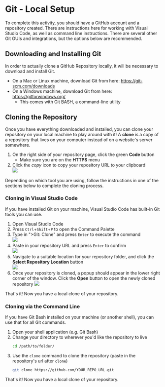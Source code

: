# Git - Local Setup
To complete this activity, you should have a GitHub account and a repository created. There are instructions here for working with Visual Studio Code, as well as command line instructions. There are several other Git GUIs and integrations, but the options below are recommended.

## Downloading and Installing Git
In order to actually clone a GitHub Repository locally, it will be necessary to download and install Git.

- On a Mac or Linux machine, download Git from here: https://git-scm.com/downloads
- On a Windows machine, download Git from here: https://gitforwindows.org/
    - This comes with Git BASH, a command-line utility

## Cloning the Repository
Once you have everything downloaded and installed, you can clone your repository on your local machine to play around with it!  A **clone** is a copy of a repository that lives on your computer instead of on a website's server somewhere.

1. On the right side of your repository page, click the green **Code** button
    - Make sure you are on the **HTTPS** menu
1. Click the _copy_ icon to copy your repository URL to your clipboard  
    ![](https://i.imgur.com/ggwFhPd.png)

Depending on which tool you are using, follow the instructions in one of the sections below to complete the cloning process.

### Cloning in Visual Studio Code
If you have installed Git on your machine, Visual Studio Code has built-in Git tools you can use.

1. Open Visual Studio Code
1. Press `Ctrl`+`Shift`+`P` to open the Command Palette
1. Type in ">Git: Clone" and press `Enter` to execute the command  
    ![](https://i.imgur.com/WEoYQer.png)
1. Paste in your repository URL and press `Enter` to confirm  
    ![](https://i.imgur.com/djjRyK8.png)
1. Navigate to a suitable location for your repository folder, and click the **Select Repository Location** button  
    ![](https://i.imgur.com/ELgHyHy.png)
1. Once your repository is cloned, a popup should appear in the lower right corner of the window. Click the **Open** button to open the newly cloned repository
    ![](https://i.imgur.com/BrYDU2p.png)

That's it! Now you have a local clone of your repository.

### Cloning via the Command Line
If you have Git Bash installed on your machine (or another shell), you can use that for all Git commands.

1. Open your shell application (e.g. Git Bash)
1. Change your directory to wherever you'd like the repository to live
    ```bash
    cd /path/to/folder/
    ```
1. Use the `clone` command to clone the repository (paste in the repository's url after `clone`)
    ```bash
    git clone https://github.com/YOUR_REPO_URL.git
    ```

That's it! Now you have a local clone of your repository.